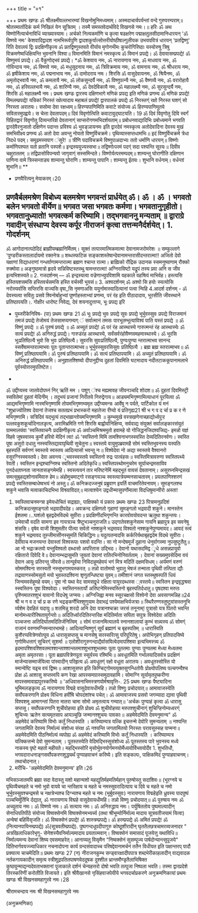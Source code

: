 +++
title = "०१"

+++
प्रथमः खण्डः 
ॐ श्रीलक्ष्मीवल्लभारम्यां विखनोमुनिमध्यमाम्। 
अस्मदाचार्यपर्यन्तां वन्दे गुरुपरम्पराम्॥ श्रोतस्मार्तादिकं कर्म निखिलं येन सूत्रितम् । तस्मै समस्तवेदार्थविदे विखनसे नमः।॥ 
हरिः ॐ अथ विष्णोर्नित्यार्चनाविधिं व्याख्यास्यामः। अर्चको नित्यकर्माणि च कृत्वा षडक्षरेण पद्माक्षतुलसीदामानिधारयन् 'ॐ विष्णवे नमः' केशवादिद्वादश नामभिरूर्वपुणि द्वादशकुर्यात्सोत्तरीयोष्ठीषाल्गुलीयक उभयपवित्रं धारयन् 'प्रतद्विष्णु' रिति देवालयं द्विः प्रदक्षिणीकृत्य ॐ प्रतद्विष्णुस्तवते वीर्याय मृगोनभीमः कुचरोगिरिष्ठाः यस्योरुषु त्रिषु विक्रमणेष्वधिक्षियन्ति भुवनानि विश्वा॥ विमानमिति विमानं नमस्कृत्य 
ॐ विमानं प्रपद्ये। 
ॐ देवावासम्प्रपद्ये! 
ॐ विष्णुमयं प्रपद्ये। 
ॐ वैकुणोद्भवं प्रपद्ये। 
*ॐ केशवाय नमः, ॐ नारायणाय नमः, ॐ माधवाय नमः, ॐ गोविन्दाय नमः, ॐ विष्णवे नमः, ॐ मधुसूदनाय नमः, ॐ त्रिविक्रमाय नमः, ॐ वामनाय नमः, ॐ श्रीधराय नमः, ॐ हृषीकेशाय नमः, ॐ पद्मनाभाय नमः, ॐ दामोदराय नमः। शिरसि ॐ वासुदेवायनमः, ॐ श्रियैनमः, ॐ अमृतोद्भवायै नमः, ॐ कमलायै नमः, ॐ लोकसुन्दर्यै नमः, ॐ विष्णुपत्न्यै नमः, ॐ वैष्णव्यै नमः, ॐ वरारोहायै नमः, ॐ हरिवल्लभायै नमः, ॐ शारिण्यै नमः, ॐ देवदेविकायै नमः, ॐ महालक्ष्म्यै नमः, ॐ सुरसुन्दर्यै नमः, शिरसि ॐ महालक्ष्म्यै नमः। 
प्रथमः खण्डः 
द्वारस्य दक्षिणभागे मणिकं प्रपद्य इति मणिकं प्रणम्य 
ॐ मणिकं प्रपद्ये! विमलम्प्रपद्ये! 
यन्रिकां निरस्तं रक्षेत्यादाय 
महाबलं प्रपद्ये! 
द्वारपालकं प्रपद्ये 
ॐ निरस्तग्ं रक्षो निरस्त घशग्ं सो निरस्ता अरातयः। 
ससोमा देवा रक्षध्वम्॥ 
हिरण्यपाणिमिति कवाटे संयोज्य 
ॐ हिरण्यपाणिमूतये सवितारमुपह्वये। स चेत्ता देवतापदम्॥ 
दिवं विवृणोत्विति कवाटावुद्घाटयति। 
19 
ॐ दिवं विवृणोतु दिवि स्वर्गं पिहितद्वारं विवृणोतु दिव्यन्तरिक्षे देवतानाग्ं साप्सरोगणमभिदर्शयताम्॥ प्रबोधनवाद्यादिभिः प्रबोध्यमाने भगवति द्वारदेवैरनुजातो दक्षिणेन पदान्तः प्रविश्य ॐ भुवङ्ञायनमः इति द्वारदेवं नमस्कृत्य अतोदेवादिना देवस्य मुखं समभिवीक्ष्य प्रणम्य 
ॐ अतो देवा अवन्तु नोयतो विष्णुर्विचक्रमे। पृथिव्यास्सप्तधामभिः॥ इदं विष्णुर्विचक्रमे त्रेधा निदधे पदम्। समूढमस्यपाग ंसुरे! ॥ त्रीणि पदाविचक्रमे विष्णुपाअदाभ्यः ततो धर्माणि धारयन्॥ विष्णोः कर्माणिपश्यत यतो व्रतानि पस्पशे॥ इन्द्रस्ययुज्यस्सभा॥ तद्विष्णोःपरमं पदग्ं सदा पश्यन्ति सूरयः॥ दिवीव चक्षुराततम् ॥ तद्विप्रासोविपन्यवो जागृवाग्ं सस्समिन्दते। विष्णोर्यत्परमम्पदम्॥ शाम्यन्तु घोराणीति दक्षिणान पाणिना वामे त्रिस्सन्ताड्य 
शाम्यन्तु घोराणि। शाम्यन्तु पापानि। शाम्यन्तु ईतयः। शुभानि वर्धनाम्। वर्धन्तां शुभानि॥ 
** 
* प्रणवैरित्यनु मेयाकरम्।20 
 
प्रणवैर्बलमश्रेण विबोध्य बलमश्रेण भगवन्तं प्रार्धयेत् 
ॐ। ॐ । ॐ । भगवतो बलेन भगवतो वीर्येण॥ भगवत जसा भगवतः कर्मणा। भगवतानुगृहीतो। भगवतानुध्यातो! भगवत्कर्म करिष्यामि। तद्भगवाननु मन्यताम् ॥ 
द्वाराग्रे गवादीन् संस्धाप्य देवस्य कर्पूर नीराजनं कृत्वा तत्तन्मनैर्दर्शयेत्। 1. गोदर्शनम् 
- 
ॐ आगोदानात्पठेदिदं ब्राह्मीयम्ब्रह्मनिर्मितम्। सूक्तं तत्पारमात्मिकमात्मा देवानामजरोमरेशः ॥ सम्फुल्लागे 'पुण्डरीकस्तालार्दायमो रक्तनेत्रः॥ शब्धस्फटिक सङ्काशस्तेषान्देवानामन्तरासीदन्तरात्मा!! 
अजितो देवो यक्षाणां विद्याधराणां गन्धर्वाणामन्तरात्मा ब्रह्मण श्चान्त रात्मा। ब्राह्मिको रौद्रिक उदानक स्समनुष्याणाम् रौक्को रुक्मोवा॥ अङ्गुष्ठमात्रो हृदये सन्निविष्टस्तस्थु षामन्तरात्मा! अग्निराविष्टो यद्रूपं तस्य प्रवा अनि स जीव इत्यभिशस्यते॥ 
2. गजदर्शनम् 
— 
ॐ इन्द्रस्यत्वा वज्रेणाभ्युपविशामि वहकाले वहश्रियं माभिर्वह। हस्त्यसि हस्तियशसमसि हस्तिवर्चसमसि हस्ति वर्चस्वी भूयसं॥ 3. अश्वदर्शनम् 
ॐ अश्वो सि हयोः स्यत्योसि नरोस्यर्वासि सप्तिरसि वाज्यसि वृषा_सि नृमणाअसि ययुर्नामास्यादित्यानां पत्वा न्विहि 4.आदर्श दर्शनम् - 
ॐ देवस्यत्वा सवितुः प्रसवे श्विनोर्बाहुभ्यां पूष्णोहस्ताभ्यां 
प्रणम्य, परं रंह इति पीठादादाय, भूरसीति जीवस्थाने प्रतिष्ठापयति।. गोक्षीर धारोष्ट निवेद्य, देवं शयनादुत्ताप्य, भूः प्रपद्य इरि 
+ पुब्जरीकेनिविष- (पा) 
प्रथमः खण्डः 
21 
ॐ भूः प्रपद्ये भुवः प्रपद्ये सुवः प्रपद्ये भूर्भुवस्सुवः प्रपद्ये विराजमानं तमजं प्रपद्ये तेजोमयं तेजसामप्यगम्यग् ं सर्वात्मानं तमसः पारभूतम्भूत्याविश्वं पाति यस्तं प्रपद्ये ॥ ॐ विष्णुं प्रपद्ये ॥ ॐ पुरुषं प्रपद्ये ॥ ॐ अच्युतं प्रपद्ये! 
ॐ परं रंह आस्थास्ये गारुत्मन्तं रंह आस्थास्येः 
ॐ सत्यं प्रपद्ये! 
ॐ अनिरुद्धं प्रपद्ये। गारुडंरंह आस्थास्ये, सर्वंसर्वरंहोवैष्णवमहमास्थास्ये। 
ॐ भूरसि भूःप्रतिष्ठित्यै भुवो सि भुवः प्रतिष्ठित्यै। 
सुवरसि सुवःप्रतिष्ठित्यै, 
पुण्यःपुण्या न्तरात्माभव 
सानन्द स्सर्वेषामन्तरात्माभवः पूतः पूतान्तरात्माभव॥ 
भूर्भुवस्सुवरसिसुवः प्रतिष्ठित्यै । 
ब्रह्म ब्रह्म स्तरात्माभव॥ 
ॐ विष्णुं प्रतिष्ठापयामि। ॐ पुरुषं प्रतिष्ठापयामि। 
ॐ सत्यं प्रतिष्ठापयामि। ॐ अच्युतं प्रतिष्ठापयामि। ॐ अनिरुद्धं प्रतिष्ठापयामि। 
अनुज्ञातश्शिष्यो दीपानुद्दीप्य दुहतां दिवमिति घटमादाय नदीतटाककूपानामलाभे पूर्वस्योत्तरमुपतिष्टेत। 
* 
ॐ उद्दीप्यस्व जातवेदोपघ्नं निर् ऋतिं मम । 
पशूग् ंश्च मह्यमावह जीवनञ्चदि शोदश॥ 
ॐ दुहतां दिवमिस्ट्री स्सवितेमां दुहतां मेदिनीम् । तदुभयं प्रजानां निरीतये निरुद्वेगाय॥ 
आड्यमभिगृष्णामित्याधानं पूरयित्वा 
ॐ आद्यमभिगृष्णामि नारमभिगृष्णामि तोयमभिगृष्णम्यमृत 
उद्दीप्यमन्त्रः आर्वेषु न पर्यते, पार्टिकोल यं मनं "शुभ्राज्योतिश्व देवानां तेजश्च सततप्रभं प्रभास्करो महातेजा रीप्यो यं प्रतिगृह्य21 
श्री भ ग प द र्चा प्र क र णे 
मभिगृष्णामि। सत्रिदिवं यद्भूत्यं तद्भाह्मन्तोयमभिगृष्णामि ॥ कुम्भमुखे वस्त्रखणेनाच्छाद्योर्ध्वपुऱ्ऱ पल्लवकुशकूर्चादिनालङृत्य, अरामिभ्रमिति गणे शिरसि बाह्वोर्वानिक्षिप्य, सर्ववाद्य संयुक्तं सर्वालङ्कारसंयुतं ग्राममालयंवा 'स्वस्तिवाचनैः प्रदक्षिणीकृत्य 
ॐ अर्वाञ्चमिश्रममुतो हवामहे यो गोजिद्धनजिदश्वजिद्य- इमन्नो यज्ञं विहवे जुषस्वास्य कुर्मो हरिवो मेदिनं 
त्वा! 
ॐ 'स्वस्तिनो मिमि तामश्विनाभगस्स्वस्ति देव्यदितिरनर्वणः। स्वस्ति पूषा असुरो दधातु नस्स्वस्तिद्यावापृथिवी सुचेतुना॥ स्वस्तये वायुमुपब्रवामहै सोमं स्वस्तिभुवनस्य यस्पतिः बृहस्पतिं सर्वगणं स्वस्तये स्वस्तय आदित्यासो भवन्तु नः॥ विश्वेदेवा नो अद्या स्वस्तये वैश्वानरो वसुरग्निस्स्वस्तये। देवा अवन्त्य ृभवस्स्वस्तये स्वस्तिनो रुद्रः पात्वंहसः॥ स्वस्तिमित्रावरुणा स्वस्तिपथ्ये रेवती। 
स्वस्तिन इन्द्रश्चाग्निश्च स्वस्तिनो अदितेकृधि॥ स्वस्तिपस्थोमनुचरेम सूर्याचन्द्रमसाविव पुनर्दधताघ्नता जानतासङ्गमेमहि। 
स्वस्त्ययनं तार मरिष्टनेमिं महद्भूतं वायसं देवतानाम्। असुरघ्नमिन्द्रसखं समत्सुबृहद्यशोनावमिवारु हेम॥ अंहोमुचमाट्गो रसङ्गयञ्च स्वस्त्यात्रेयम्मनसाचतारम्। प्रयतपाणिश्शरणं प्रपद्ये स्वस्तिसम्बाधेष्वभयं नो अस्तु॥ 
ॐ कनिक्रदज्जनुषं प्रब्रुवाण इयर्ति वाचमरितेवनावम्। सुमङ्गलश्च शकुने भवासि मत्वाकाचिदभिभा विश्व्याविदत्॥ मात्वाश्येन उद्वधीन्मासुपर्णोमात्वा विदधिषुमान्वीरो अस्ता! 
1. स्वस्तिवाचनमन्त्रा इमेयधोचितं सद्राह्याः, पाक्षिक्को यं प्रकारः 
प्रथमः खण्डः 
23 
पित्रामनुप्रदिशं कनिक्रदत्सुमङ्गलो भद्रवादीवदेह। अवक्रन्द दक्षिणतो गृहाणां सुमङ्गलो भद्रवादी शकुने। मानस्तेन ईशतमा।..घशंलो बृहद्वदेमविदथे सुवीराः॥ प्रदक्षिणीदभिगृणन्ति कारवोवयोवदन्त ऋतुथा शकुन्तयः। उभेवाचौ वदति सामगा इव गायत्रञ्च त्रैष्टुभञ्चनुराजति॥ उद्गातेवशकुनेसाम गायनि ब्रह्मपुत्र इव सवनेषु शंससि। वृषेव वाजी शिशुमतीर 
पीत्या सर्वतो नश्शकुने भद्रमावद विश्वतो नश्शकुनेपुण्यमावद। 
आवदं स्त्वं शकुने भद्रमावद तूस्जीमासीनस्सुमतिं चिकिद्धिनः॥ यदुत्पतन्वदसि कर्करिर्यथाबृहद्वदेम विदथे सुवीराः। देवींवाच मजनयन्त देवास्तां विश्वरूपाः पशवो वदन्ति। सा नो मन्देषमूर्जं दुहाना धेनुर्वागस्मा नुपसुष्टुतैतु॥ आ नो भद्राःक्रतवो यन्तुविश्वतो दब्धासो अपरितास उद्भिदः। देवानो यथासदमिद्व ृधे असन्नप्रायुवो रक्षितारो दिवेदि वे॥ देवानाम्भद्रासुमति जूयतां देवानां रातिरभिनोनिवर्तताम् । देवानां सख्यमुपसेदिमा वयं देवान आयुः प्रतिरन्तु जीवसे॥ तान्पूर्वया निविदाहूमहेवयं भगं मित्र मदितिं दक्षमसिधम्। अर्यमणं वरुणं सोममश्विना सरस्वती नस्सुभगामयस्करत् ॥ तन्नो वातोमयो भुवातु भेषजं तन्माता पृथिवी तत्पिता द्यौः तद्रावाणस्सोमसुतो मयो भुवस्तदश्विना शृणुतन्धिष्ट्या युवम्॥ तमीशानं जगत स्तस्थुषस्पतिं धियं जिन्वमवसेहूमहे वयम्। पूषा नो यथा वेद सामसद्वृधे रक्षिता पायुरदब्धस्स ्वस्तये॥ स्वस्तिन इन्द्रवृद्धश्रवा स्स्वस्तिनः पूषा विश्ववेदाः। स्वस्तिनस्तार्यो अरिष्टनेमिस्स्वस्तिनो बृहस्पतिर्दधातु॥ 
पृषदश्वा मरुतः पृश्निमातरश्शुभं यावानो विदधेषु जग्मयः। अग्निजिह्वा मनव स्सूरचक्षसो विश्वेनो देवा अवसागमन्निह॥24 
श्री भ ग व द र्चा प्र क रणे 
भद्रङ्कर्णेभिश्शुणुयाम देवाभद्रं पश्येमाक्षभिर्यजत्राः॥ स्थिरैरण्णस्तुष्टुवांसस्तनूभि र्व्यशेम देवहितं यदायुः॥ शतमिन्नु शरदो अनि देवा यत्रानश्चक्रा जरसं तनूनाम्! पुत्रासो यत्र पितरो भवन्ति मानोमध्यारीरिषतायुर्गन्तोः॥ अदितिर्ध्वारदितिरन्तरिक्ष मदितिर्माता सपिता सपुत्रः विश्वेदेवा अदितिः पञ्चजना अतिदिर्घातमदितिर्जनित्विम् ॥ सोमं राजानमित्यालये स्नानशालायां कुम्भं सन्न्यस्य 
ॐ सोमग्ं राजानं वरुणमग्निमन्वारभामहे। आदित्यान्विष्णुग्ं सूर्यं ब्रह्माणं च बृहस्पतिम् ॥ धारास्विति कुशैरप्पवित्रेणवोत्पूय 
ॐ धारासुसप्तसु च मानसेषु सरस्सरित्सु परिपूरितेषु। अपोभिगृहन् प्रतिपादयिष्ये गृणोमिधत्ताग्ं सुचिरग्ं सुशर्मा ॥ एलोशीरागुरुगन्दाद्यैर्वासयित्वेदमापश्शिवा इत्यभिमस्त्र्य 
ॐ इदमापश्शिवश्शिवतमाश्शान्ताश्शान्ततमाश्शुभाश्शुभतमाः पूताः पूततमाः पुण्याः पुण्यतमा मेध्या मेध्यतमा अमृता अमृतरसाः। पूता ब्रह्मपवित्रेणपूता स्सूर्यस्य रश्मिभिः॥ अवधूतमिति गर्भालयादिसर्वत्र प्रदक्षिणं मार्जन्यासम्मार्जयित्वा पांस्वादीन् परिहृत्य 
ॐ अवधूतग्ं रक्षो वधूता अरातयः। अवधूतस्सोस्ति यो स्मान्वेष्टि यइ्च वयं द्विष्मः॥ आशासुसप्त इति किण्चिट्गोमययुक्तसुगन्धितोयैः प्रोक्ष्योपलिष्य पल्चगम्यैश्च प्रोक्ष 
ॐ आशासु सप्तस्वपि कण रेखा आपस्समग्रास्समुदावहामि। 
सोमाग्नि सूर्यामृतपुष्करीणा मापस्समावाह्यपुरस्करिष्ये ॥ 
'अधिवासनाभिमस्त्रणयोर्मश्रावृत्ति-. 
25 
प्रथमः खण्डः 
पैष्ट्यादिना भूमिमलङ्कृत्य 
ॐ नारायणाय विद्महे वासुदेवायधीमहि। तन्नो विष्णुः प्रचोदयात्॥ 
आमावाजस्येति सर्वोपकरणानि प्रोक्ष्य विधिना हवींषि चोपदंशांश्च पचेत्। 
ॐ आमावाजस्य प्रसवो जगम्यादा द्यावा पृथिवी विश्वशमू आमागन्तां पितरा मातरा चामा सोमो अमृतत्वाय गम्यात्॥ 
'अर्चकः पुण्याहं कृत्वा 
ॐ धारासु सप्तसु। 
सर्वोपकरणानि शुचीवोहव्या इति प्रोक्ष्य 
ॐ शुचीवोहव्या मरुतश्शुचीनाग्ं शुचिग्हिनोम्यध्वरग्ं शुचिभ्यः ऋतेन सत्यमृतसाप आयञ्चुछि जन्मानश्शुचयः पावकाः॥ अहमेवेदमिति देवमनुमान्य" 
ॐ अहमेवेदं करिष्यामि विभोः कर्तुं निधास्यति । करिष्याम्यत्र यत्कि इ्चत्तन्मे देवोरि सुमन्यताम् ॥ नश्यन्ति जगतामिति देवस्य निर्माल्यं संशोध्य संरक्ष 
ॐ नश्यन्ति जगतामितयो निरस्तः परावसुस्सह पाप्मना॥ 
अहमेवेदमिति पीठनिर्माल्यं व्यपोह्य 
ॐ अहमेवेदं करिष्यामि विभोः कर्तुं निधास्यति । करिष्याम्यत्र यत्क्कित्तन्मे देवो सुमन्यताम् । पूतस्तस्येति वेदिमद्भिस्सुसंशोध्य 
ॐ पूतस्तस्य पारे भुवनस्य मध्ये नाकस्य पृष्टे महतो महीयते। महद्भिस्सोरि मृसोर्भुवनयोर्गमनयोर्मेध्ययोर्विभवयोर्देव 1. शुभतिधौ, भगवदाराधनाङ्गसर्वोपकरणशुद्ध्यर्थं पुण्याहवाचनं करिष्ये। इति सङ्कल्पः, पाक्षिकमिदं पुण्याहवाचनम्। तथाचोदनात्। 
2. मरीचि- 'अहमेवेदमिति देवमनुमान्य' इति।26 
 
मभिसञ्जातमपि ब्रह्मा सदा वेदास्तु यशो महान्यशो महद्युतिर्महमतिर्महान् पुरुषोस्तु सदाशिवः॥ (भूरग्नये च पृथिव्यैचमहते च नमो भुवो वायवे चा न्तरिक्षाय च महते च नमस्सुवरादित्याय च दिवे च महते च नमो भूर्भुवस्सुवश्चन्द्रमसे च नक्षत्रेभ्यश्च दिग्भ्यश्च महते च नमः (भूर्बुवस्सुवः) 
नारायणाय विद्महेइति ध्रुवस्य पादपुष्पं पञ्चभिर्मूर्तिभि र्दद्यात्, 
ॐ नारायणाय विद्महे वासुदेवायधीमहि। 
तन्नो विष्णुः प्रचोदयात्॥ 
ॐ पुरुषाय नमः 
ॐ अच्युताय नमः। 
ॐ विष्णवे नमः। 
ॐ सत्याय नमः। 
ॐ अनिरुद्धाय नमः। 
पर्युषिततोय पुष्पमाल्यादीन् सेनाधिपतिपीठे संयोज्य विष्वक्सेनमि विष्वक्सेनमभ्यर्च्य (तथा श्रीभूम्योर्निर्माल्य मादाय सूत्रवतीजयामं यित्वा) अन्वेषां बहिर्विसृजति। 
ॐ विष्वक्सेनं प्रपद्ये! ॐ शास्त्रम्प्रपद्ये। 
ॐ हरम्प्रपद्ये 
ॐ अमितं प्रपद्ये! 
ॐ (नित्यानपायिनम्प्रपद्ये) ॐ(सूत्रवतीम्प्रपद्ये). पुष्पगन्दधूपदीपागुरु कोष्ठूशीरादीन् घृततैलछत्रचामरव्यजनादर 
" अत्रखिलाधिकारेभृगु- सेनेशस्यैवनिर्माल्यमादाय प्रयतात्मवान्। विष्वक्सेनं समासादं पूजयेत्तु यथाविधि॥ निर्माल्यमन्य देवानां शिष्य एवसमाहरेत्। आनाय्यतु विसृमैन "निष्वक्सेनं सुसम्पूज्य पार्षदोन्यान्त्सुपूजये" दितिभार्गवयज्ज्याधिकार नचनादोपना कार्य ग्रन्दसंवादाच्च परिषद्देवानामर्चनं ततैन विधीयत इति पक्षान्तरप् 
पादौ प्रक्यात्य चाचमेदिति॥ 
प्रथमः खण्डः 
27 
(न) नीराजनकुम्भ सन्ड्वारक्षादीपपात्र शब्दभेरीकाहलादीन् वाद्यवादक नर्तकगायकादीन् समृत्य स्त्रीशूद्रपतितपाषणवेददूषक दुश्शील भ्रान्तमौण्डृतैलाभिषिक्त कुष्ठ्युन्माद्यन्यदेवताभक्तानां पूजाकाले दर्शनं चेन्यहत्तरो दोषो भवति तत्पूजा निष्पला भवति। तस्मा द्वारप्रदेशे तिरस्करिणीं 
करोतीति विजायते। 
इति श्रीवैखानसे नृसिंहवाजपेयीये भगवदर्चाप्रकरणे 
अनुक्रमणिकायां प्रथमः खण्डः 
श्री विखनसमहागुरवे नमः।28 
 
श्रीरामचन्दाय नमः 
श्री विखनसमहागुरवे नमः 

(अनुक्रमणिका) 